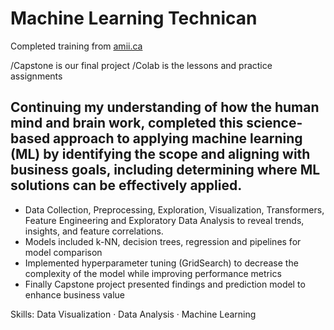 # Machine Learning Technican

Completed training from [amii.ca](https://amii.ca)

/Capstone is our final project
/Colab is the lessons and practice assignments


## Continuing my understanding of how the human mind and brain work, completed this science-based approach to applying machine learning (ML) by identifying the scope and aligning with business goals, including determining where ML solutions can be effectively applied.

* Data Collection, Preprocessing, Exploration, Visualization, Transformers, Feature Engineering and Exploratory Data Analysis to reveal trends, insights, and feature correlations. 
* Models included k-NN, decision trees, regression and pipelines for model comparison
* Implemented hyperparameter tuning (GridSearch) to decrease the complexity of the model while improving performance metrics
* Finally Capstone project presented findings and prediction model to enhance business value


Skills: Data Visualization · Data Analysis · Machine Learning
